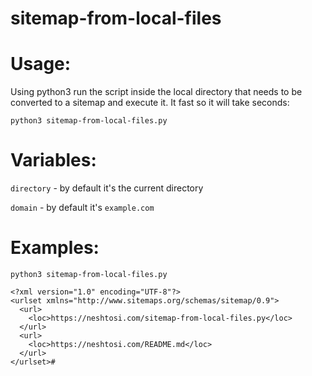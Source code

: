 # sitemap-from-local-files

# Usage:

Using python3 run the script inside the local directory that needs to be converted to a sitemap and execute it. It fast so it will take seconds:

```
python3 sitemap-from-local-files.py
```

# Variables:
`directory` - by default it's the current directory

`domain` - by default it's `example.com`

# Examples:

```
python3 sitemap-from-local-files.py
```

```
<?xml version="1.0" encoding="UTF-8"?>
<urlset xmlns="http://www.sitemaps.org/schemas/sitemap/0.9">
  <url>
    <loc>https://neshtosi.com/sitemap-from-local-files.py</loc>
  </url>
  <url>
    <loc>https://neshtosi.com/README.md</loc>
  </url>
</urlset>#

